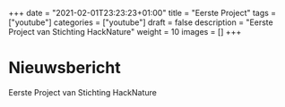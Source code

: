 +++
date = "2021-02-01T23:23:23+01:00"
title = "Eerste Project"
tags = ["youtube"]
categories = ["youtube"]
draft = false
description = "Eerste Project van Stichting HackNature"
weight = 10
images = []
+++

# Nieuwsbericht

Eerste Project van Stichting HackNature


